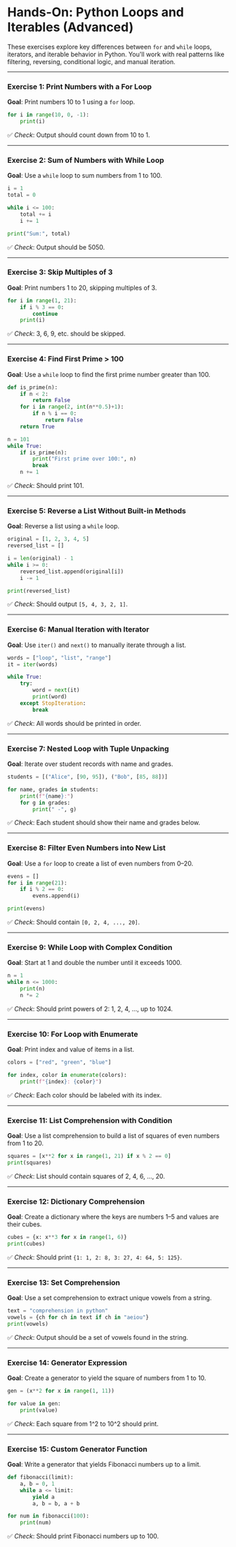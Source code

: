# Hands-On: Python Loops and Iterables (Advanced)

These exercises explore key differences between `for` and `while` loops, iterators, and iterable behavior in Python. You'll work with real patterns like filtering, reversing, conditional logic, and manual iteration.

---

### Exercise 1: Print Numbers with a For Loop

**Goal**: Print numbers 10 to 1 using a `for` loop.

```python
for i in range(10, 0, -1):
    print(i)
```

✅ *Check*: Output should count down from 10 to 1.

---

### Exercise 2: Sum of Numbers with While Loop

**Goal**: Use a `while` loop to sum numbers from 1 to 100.

```python
i = 1
total = 0

while i <= 100:
    total += i
    i += 1

print("Sum:", total)
```

✅ *Check*: Output should be 5050.

---

### Exercise 3: Skip Multiples of 3

**Goal**: Print numbers 1 to 20, skipping multiples of 3.

```python
for i in range(1, 21):
    if i % 3 == 0:
        continue
    print(i)
```

✅ *Check*: 3, 6, 9, etc. should be skipped.

---

### Exercise 4: Find First Prime > 100

**Goal**: Use a `while` loop to find the first prime number greater than 100.

```python
def is_prime(n):
    if n < 2:
        return False
    for i in range(2, int(n**0.5)+1):
        if n % i == 0:
            return False
    return True

n = 101
while True:
    if is_prime(n):
        print("First prime over 100:", n)
        break
    n += 1
```

✅ *Check*: Should print 101.

---

### Exercise 5: Reverse a List Without Built-in Methods

**Goal**: Reverse a list using a `while` loop.

```python
original = [1, 2, 3, 4, 5]
reversed_list = []

i = len(original) - 1
while i >= 0:
    reversed_list.append(original[i])
    i -= 1

print(reversed_list)
```

✅ *Check*: Should output `[5, 4, 3, 2, 1]`.

---

### Exercise 6: Manual Iteration with Iterator

**Goal**: Use `iter()` and `next()` to manually iterate through a list.

```python
words = ["loop", "list", "range"]
it = iter(words)

while True:
    try:
        word = next(it)
        print(word)
    except StopIteration:
        break
```

✅ *Check*: All words should be printed in order.

---

### Exercise 7: Nested Loop with Tuple Unpacking

**Goal**: Iterate over student records with name and grades.

```python
students = [("Alice", [90, 95]), ("Bob", [85, 88])]

for name, grades in students:
    print(f"{name}:")
    for g in grades:
        print(" -", g)
```

✅ *Check*: Each student should show their name and grades below.

---

### Exercise 8: Filter Even Numbers into New List

**Goal**: Use a `for` loop to create a list of even numbers from 0–20.

```python
evens = []
for i in range(21):
    if i % 2 == 0:
        evens.append(i)

print(evens)
```

✅ *Check*: Should contain `[0, 2, 4, ..., 20]`.

---

### Exercise 9: While Loop with Complex Condition

**Goal**: Start at 1 and double the number until it exceeds 1000.

```python
n = 1
while n <= 1000:
    print(n)
    n *= 2
```

✅ *Check*: Should print powers of 2: 1, 2, 4, ..., up to 1024.

---

### Exercise 10: For Loop with Enumerate

**Goal**: Print index and value of items in a list.

```python
colors = ["red", "green", "blue"]

for index, color in enumerate(colors):
    print(f"{index}: {color}")
```

✅ *Check*: Each color should be labeled with its index.


---

### Exercise 11: List Comprehension with Condition

**Goal**: Use a list comprehension to build a list of squares of even numbers from 1 to 20.

```python
squares = [x**2 for x in range(1, 21) if x % 2 == 0]
print(squares)
```

✅ *Check*: List should contain squares of 2, 4, 6, ..., 20.

---

### Exercise 12: Dictionary Comprehension

**Goal**: Create a dictionary where the keys are numbers 1–5 and values are their cubes.

```python
cubes = {x: x**3 for x in range(1, 6)}
print(cubes)
```

✅ *Check*: Should print `{1: 1, 2: 8, 3: 27, 4: 64, 5: 125}`.

---

### Exercise 13: Set Comprehension

**Goal**: Use a set comprehension to extract unique vowels from a string.

```python
text = "comprehension in python"
vowels = {ch for ch in text if ch in "aeiou"}
print(vowels)
```

✅ *Check*: Output should be a set of vowels found in the string.

---

### Exercise 14: Generator Expression

**Goal**: Create a generator to yield the square of numbers from 1 to 10.

```python
gen = (x**2 for x in range(1, 11))

for value in gen:
    print(value)
```

✅ *Check*: Each square from 1^2 to 10^2 should print.

---

### Exercise 15: Custom Generator Function

**Goal**: Write a generator that yields Fibonacci numbers up to a limit.

```python
def fibonacci(limit):
    a, b = 0, 1
    while a <= limit:
        yield a
        a, b = b, a + b

for num in fibonacci(100):
    print(num)
```

✅ *Check*: Should print Fibonacci numbers up to 100.

